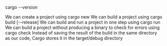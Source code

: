cargo --version

We can create a project using cargo new
We can build a project using cargo build [--release]
We can build and run a project in one step using cargo run
We can build a project without producing a binary to check for errors using cargo check
Instead of saving the result of the build in the same directory as our code, Cargo stores it in the target/debug directory

